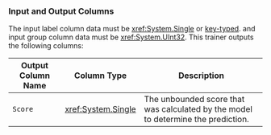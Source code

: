 ### Input and Output Columns
The input label column data must be <xref:System.Single> or [key-typed](xref:Microsoft.ML.Data.KeyDataViewType). and input group column
data must be <xref:System.UInt32>. This trainer outputs the following columns:

| Output Column Name | Column Type | Description|
| -- | -- | -- |
| `Score` | <xref:System.Single> | The unbounded score that was calculated by the model to determine the prediction.|